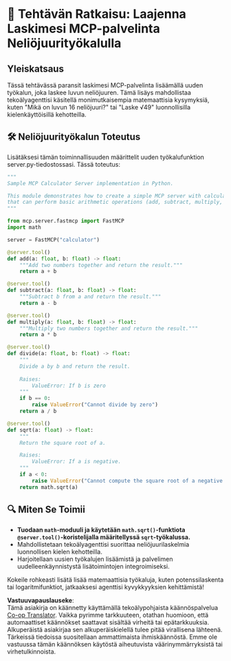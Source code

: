 <!--
CO_OP_TRANSLATOR_METADATA:
{
  "original_hash": "e9490aedc71f99bc774af57b207a7adb",
  "translation_date": "2025-06-13T02:32:21+00:00",
  "source_file": "03-GettingStarted/07-aitk/solution/README.md",
  "language_code": "fi"
}
-->
# 📘 Tehtävän Ratkaisu: Laajenna Laskimesi MCP-palvelinta Neliöjuurityökalulla

## Yleiskatsaus
Tässä tehtävässä paransit laskimesi MCP-palvelinta lisäämällä uuden työkalun, joka laskee luvun neliöjuuren. Tämä lisäys mahdollistaa tekoälyagenttisi käsitellä monimutkaisempia matemaattisia kysymyksiä, kuten "Mikä on luvun 16 neliöjuuri?" tai "Laske √49" luonnollisilla kielenkäyttöisillä kehotteilla.

## 🛠️ Neliöjuurityökalun Toteutus
Lisätäksesi tämän toiminnallisuuden määrittelit uuden työkalufunktion server.py-tiedostossasi. Tässä toteutus:

```python
"""
Sample MCP Calculator Server implementation in Python.

This module demonstrates how to create a simple MCP server with calculator tools
that can perform basic arithmetic operations (add, subtract, multiply, divide).
"""

from mcp.server.fastmcp import FastMCP
import math

server = FastMCP("calculator")

@server.tool()
def add(a: float, b: float) -> float:
    """Add two numbers together and return the result."""
    return a + b

@server.tool()
def subtract(a: float, b: float) -> float:
    """Subtract b from a and return the result."""
    return a - b

@server.tool()
def multiply(a: float, b: float) -> float:
    """Multiply two numbers together and return the result."""
    return a * b

@server.tool()
def divide(a: float, b: float) -> float:
    """
    Divide a by b and return the result.
    
    Raises:
        ValueError: If b is zero
    """
    if b == 0:
        raise ValueError("Cannot divide by zero")
    return a / b

@server.tool()
def sqrt(a: float) -> float:
    """
    Return the square root of a.

    Raises:
        ValueError: If a is negative.
    """
    if a < 0:
        raise ValueError("Cannot compute the square root of a negative number.")
    return math.sqrt(a)
```

## 🔍 Miten Se Toimii

- **Tuodaan `math`-moduuli ja käytetään `math.sqrt()`-funktiota `@server.tool()`-koristelijalla määritellyssä `sqrt`-työkalussa.**
- Mahdollistetaan tekoälyagenttisi suorittaa neliöjuurilaskelmia luonnollisen kielen kehotteilla.
- Harjoitellaan uusien työkalujen lisäämistä ja palvelimen uudelleenkäynnistystä lisätoimintojen integroimiseksi.

Kokeile rohkeasti lisätä lisää matemaattisia työkaluja, kuten potenssilaskenta tai logaritmifunktiot, jatkaaksesi agenttisi kyvykkyyksien kehittämistä!

**Vastuuvapauslauseke**:  
Tämä asiakirja on käännetty käyttämällä tekoälypohjaista käännöspalvelua [Co-op Translator](https://github.com/Azure/co-op-translator). Vaikka pyrimme tarkkuuteen, otathan huomioon, että automaattiset käännökset saattavat sisältää virheitä tai epätarkkuuksia. Alkuperäistä asiakirjaa sen alkuperäiskielellä tulee pitää virallisena lähteenä. Tärkeissä tiedoissa suositellaan ammattimaista ihmiskäännöstä. Emme ole vastuussa tämän käännöksen käytöstä aiheutuvista väärinymmärryksistä tai virhetulkinnoista.